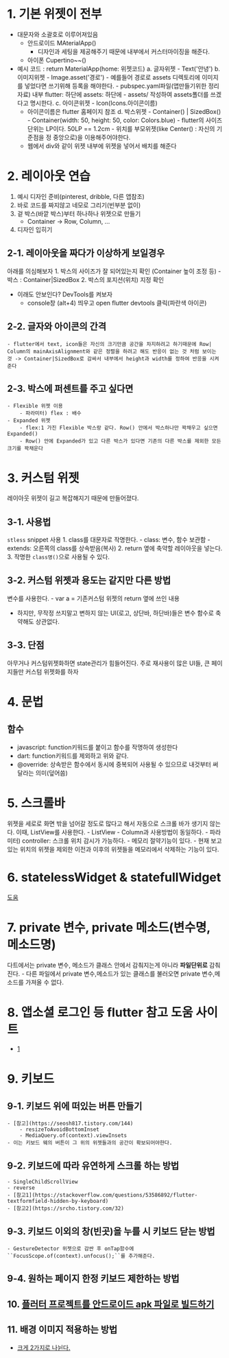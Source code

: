 # 1. 기본 위젯이 전부

- 대문자와 소괄호로 이루어져있음
  - 안드로이드 MAterialApp()
    - 디자인과 세팅을 제공해주기 때문에 내부에서 커스터마이징을 해준다.
  - 아이폰 Cupertino~~()
- 예시 코드 : return MaterialApp(home: 위젯코드)
  a. 글자위젯 - Text('안녕')
  b. 이미지위젯 - Image.asset('경로') - 예를들어 경로로 assets 디렉토리에 이미지를 넣었다면 쓰기위해 등록을 해야한다. - pubspec.yaml파일(앱만들기위한 정리자료) 내부 flutter: 하단에 assets: 하단에 - assets/ 작성하여 assets폴더를 쓰겠다고 명시한다.
  c. 아이콘위젯 - Icon(Icons.아이콘이름)
  - 아이콘이름은 flutter 홈페이지 참조
    d. 박스위젯 - Container() | SizedBox() - Container(width: 50, height: 50, color: Colors.blue) - flutter의 사이즈 단위는 LP이다. 50LP == 1.2cm - 위치를 부모위젯(like Center() : 자신의 기준점을 정 중앙으로)을 이용해주어야한다.
  - 웹에서 div와 같이 위젯 내부에 위젯을 넣어서 배치를 해준다

# 2. 레이아웃 연습

1. 예시 디자인 준비(pinterest, dribble, 다른 앱참조)
2. 바로 코드를 짜지않고 네모로 그리기(빈부분 없이)
3. 겉 박스(바깥 박스)부터 하나하나 위젯으로 만들기
   - Container -> Row, Column, ...
4. 디자인 입히기

## 2-1. 레이아웃을 짜다가 이상하게 보일경우

아래를 의심해보자 1. 박스의 사이즈가 잘 되어있는지 확인 (Container 높이 조정 등) - 박스 : Container|SizedBox 2. 박스의 포지션(위치) 지정 확인

- 이래도 안보인다? DevTools를 켜보자
  - console창 (alt+4) 띄우고 open flutter devtools 클릭(파란색 아이콘)

## 2-2. 글자와 아이콘의 간격

    - flutter에서 text, icon들은 자신의 크기만큼 공간을 차지하려고 하기때문에 Row| Column의 mainAxisAlignment와 같은 정렬을 하려고 해도 반응이 없는 것 처럼 보이는 것 -> Container|SizedBox로 감싸서 내부에서 height과 width를 정하여 반응을 시켜준다

## 2-3. 박스에 퍼센트를 주고 싶다면

    - Flexible 위젯 이용
        - 파라미터) flex : 배수
    - Expanded 위젯
        - flex:1 가진 Flexible 박스랑 같다. Row() 안에서 박스하나만 꽉채우고 싶으면 Expanded()
        - Row() 안에 Expanded가 있고 다른 박스가 있다면 기존의 다른 박스를 제외한 모든 크기를 꽉채운다

# 3. 커스텀 위젯

레이아웃 위젯이 길고 복잡해지기 때문에 만들어졌다.

## 3-1. 사용법

`stless` snippet 사용 1. class를 대문자로 작명한다. - class: 변수, 함수 보관함 - extends: 오른쪽의 class를 상속받음(복사) 2. return 옆에 축약할 레이아웃을 넣는다. 3. 작명한 `class명()`으로 사용될 수 있다.

## 3-2. 커스텀 위젯과 용도는 같지만 다른 방법

변수를 사용한다. - var a = 기존커스텀 위젯의 return 옆에 쓰인 내용

- 하지만, 무작정 쓰지말고 변하지 않는 UI(로고, 상단바, 하단바)들은 변수 함수로 축약해도 상관없다.

## 3-3. 단점

아무거나 커스텀위젯화하면 state관리가 힘들어진다. 주로 재사용이 많은 UI들, 큰 페이지들만 커스텀 위젯화를 하자

# 4. 문법

## 함수

- javascript: function키워드를 붙이고 함수를 작명하여 생성한다
- dart: function키워드를 제외하고 위와 같다.
- @override: 상속받은 함수에서 동시에 중복되어 사용될 수 있으므로 내것부터 써달라는 의미(덮어씀)

# 5. 스크롤바

위젯을 세로로 화면 밖을 넘어갈 정도로 많다고 해서 자동으로 스크롤 바가 생기지 않는다. 이때, ListView를 사용한다. - ListView - Column과 사용방법이 동일하다. - 파라미터) controller: 스크롤 위치 감시가 가능하다. - 메모리 절약기능이 있다. - 현재 보고 있는 위치의 위젯을 제외한 이전과 이후의 위젯들을 메모리에서 삭제하는 기능이 있다.

# 6. statelessWidget & statefullWidget

[도움](https://velog.io/@dosilv/Flutter-StatelessWidget-StatefulWidget)

# 7. private 변수, private 메소드(변수명, 메소드명)

다트에서는 private 변수, 메소드가 클래스 안에서 감춰지는게 아니라 **파일단위로** 감춰진다. - 다른 파일에서 private 변수,메소드가 있는 클래스를 불러오면 private 변수,메소드를 가져올 수 없다.

# 8. 앱소셜 로그인 등 flutter 참고 도움 사이트

- [1](https://velog.io/@dosilv)

# 9. 키보드

## 9-1. 키보드 위에 떠있는 버튼 만들기

    - [참고](https://seosh817.tistory.com/144)
        - resizeToAvoidBottomInset
        - MediaQuery.of(context).viewInsets
    - 이는 키보드 웨의 버튼이 그 위의 위젯들과의 공간이 확보되어야한다.

## 9-2. 키보드에 따라 유연하게 스크롤 하는 방법

    - SingleChildScrollView
    - reverse
    - [참고1](https://stackoverflow.com/questions/53586892/flutter-textformfield-hidden-by-keyboard)
    - [참고2](https://srcho.tistory.com/32)

## 9-3. 키보드 이외의 창(빈곳)을 누를 시 키보드 닫는 방법

    - GestureDetector 위젯으로 감싼 후 onTap함수에  ``FocusScope.of(context).unfocus();``를 추가해준다.

## 9-4. 원하는 페이지 한정 키보드 제한하는 방법

## 10. [플러터 프로젝트를 안드로이드 apk 파일로 빌드하기](https://bebesoft.tistory.com/2?category=885335)

## 11. 배경 이미지 적용하는 방법

- [크게 2가지로 나뉜다.](https://terry1213.github.io/flutter/flutter-how-to-set-background-image/)
